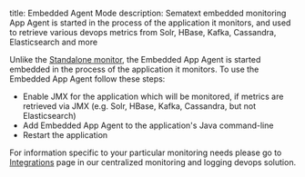 title: Embedded Agent Mode
description: Sematext embedded monitoring App Agent is started in the process of the application it monitors, and used to retrieve various devops metrics from Solr, HBase, Kafka, Cassandra, Elasticsearch and more

Unlike the [Standalone monitor](/docs/agents/sematext-agent/app-agent/spm-monitor-standalone),
the Embedded App Agent is started embedded in the
process of the application it monitors. To use the Embedded App Agent follow these steps:

  - Enable JMX for the application which will be monitored, if metrics
    are retrieved via JMX (e.g. Solr, HBase, Kafka, Cassandra, but not
    Elasticsearch)
  - Add Embedded App Agent to the application's Java command-line
  - Restart the application

For information specific to your particular monitoring needs please go
to [Integrations](https://apps.sematext.com/ui/our-integrations) page in our centralized monitoring and logging devops solution.
